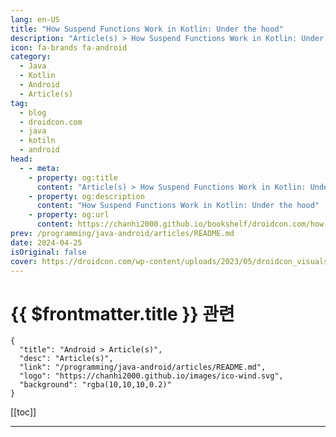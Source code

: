 ```yaml
---
lang: en-US
title: "How Suspend Functions Work in Kotlin: Under the hood"
description: "Article(s) > How Suspend Functions Work in Kotlin: Under the hood"
icon: fa-brands fa-android
category:
  - Java
  - Kotlin
  - Android
  - Article(s)
tag: 
  - blog
  - droidcon.com
  - java
  - kotiln
  - android
head:
  - - meta:
    - property: og:title
      content: "Article(s) > How Suspend Functions Work in Kotlin: Under the hood"
    - property: og:description
      content: "How Suspend Functions Work in Kotlin: Under the hood"
    - property: og:url
      content: https://chanhi2000.github.io/bookshelf/droidcon.com/how-suspend-functions-work-in-kotlin-under-the-hood.html
prev: /programming/java-android/articles/README.md
date: 2024-04-25
isOriginal: false
cover: https://droidcon.com/wp-content/uploads/2023/05/droidcon_visuals_Flaechen_RGB_droidcon-visual-18-scaled.jpg
---
```


# {{ $frontmatter.title }} 관련

```component VPCard
{
  "title": "Android > Article(s)",
  "desc": "Article(s)",
  "link": "/programming/java-android/articles/README.md",
  "logo": "https://chanhi2000.github.io/images/ico-wind.svg",
  "background": "rgba(10,10,10,0.2)"
}
```

[[toc]]

---

<SiteInfo
  name="How Suspend Functions Work in Kotlin: Under the hood"
  desc="The suspension capability is the most essential feature upon which all other Kotlin Coroutines concepts are built. Your main goal in this article will be to gain a solid understanding of how it works internally."
  url="https://droidcon.com/2024/04/25/how-suspend-functions-work-in-kotlin-under-the-hood/"
  logo="https://droidcon.com/wp-content/uploads/2021/07/favicon-300x300.png"
  preview="https://droidcon.com/wp-content/uploads/2023/05/droidcon_visuals_Flaechen_RGB_droidcon-visual-18-scaled.jpg"/>

<!-- TODO: 작성 -->
